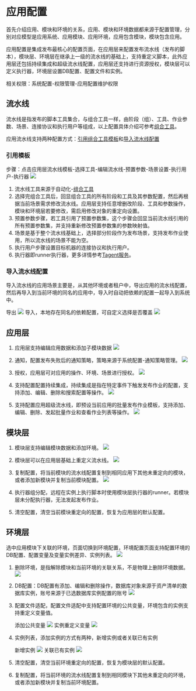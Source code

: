 # 应用配置
首先介绍应用、模块和环境的关系，应用、模块和环境数据都来源于配置管理，分别对应模型是应用系统、应用模块、应用环境，应用包含模块，模块包含应用。

应用配置是集成发布最核心的配置页面，在应用层来配置发布流水线（发布的脚本），模块层、环境层在继承上一级的流水线的基础上，支持重定义脚本，此外应用层还包括持续集成和超级流水线配置，应用层还支持进行资源授权，模块层可以定义执行器，环境层设置DB配置、配置文件和实例。

相关权限：系统配置-权限管理-应用配置维护权限

## 流水线
流水线是指发布的脚本工具集合，与组合工具一样，由阶段（组）、工具、作业参数、场景、连接协议和执行用户等组成，以上配置具体介绍可参考[组合工具](../5.自动化/组合工具/组合工具.md)。

应用流水线支持两种配置方式：[引用组合工具模板](#引用模板)和[导入流水线配置](#导入流水线配置)

### 引用模板
步骤：点击应用层流水线模板-选择工具-编辑流水线-预置参数-场景设置-执行用户-执行器
![](images/应用配置_添加流水线_引用模板.gif)
1. 流水线工具来源于自动化-[组合工具](../5.自动化/组合工具/组合工具.md)
2. 选择完组合工具后，回显组合工具的所有阶段和工具及其参数配置，然后再根据当前场景需求修改流水线。应用层支持任意增删改阶段、工具和参数操作，模块和环境层若要修改，需启用修改对象的重定向设置。
3. 预置参数步骤，若工具引用了预置参数集，这个步骤会回显当前流水线引用的所有预置参数集，并支持重新修改预置参数集的参数映射值。
4. 场景是基于整个流水线基础上，选择部分阶段作为发布场景，支持发布作业使用，所以流水线的场景不能为空。
5. 执行用户步骤设置目标机器的连接协议和执行用户。
6. 执行器即runner执行器，更多详情参考[Tagent服务](../5.自动化/Tagent服务/Tagent服务.md/#执行器组配置)。

### 导入流水线配置
导入流水线的应用场景主要是，从其他环境或者租户中，导出应用的流水线配置，然后再导入到当前环境的同名的应用中，导入时自动把依赖的配置一起导入到系统中。

导出
![](images/应用配置_导出流水线.png)
导入，本地存在同名的依赖配置，可自定义选择是否覆盖
![](images/应用配置_添加流水线_导入.gif)

## 应用层
1. 应用层支持编辑应用数据和添加子模块数据
![](images/应用配置_管理应用和模块信息.png)

2. 通知，配置发布失败后的通知策略，策略来源于系统配置-通知策略管理。
![](images/应用配置_通知.png)

3. 授权，应用层可对应用的操作、环境、场景进行授权。
![](images/应用配置_应用授权.png)

4. 支持配置配置持续集成，持续集成是指在特定事件下触发发布作业的配置，支持添加、编辑、删除和搜索配置等操作。
![](images/应用配置_持续集成.gif)
   
5. 支持配置应用超级流水线，即预设当前应用的批量发布作业模板，支持添加、编辑、删除、发起批量作业和查看作业列表等操作。
![](images/应用配置_超级流水线.gif)

## 模块层
1. 模块层支持编辑模块数据和添加环境。
![](images/应用配置_管理模块和环境信息.png)

2. 模块层可以在应用层基础上重定义流水线。
![](images/应用配置_模块层重定向.gif)

3. 复制配置，将当前模块的流水线配置复制到相同应用下其他未重定向的模块，或者添加新模块并复制当前模块配置。
![](images/应用配置_复制模块配置.gif)

4. 执行器组分配，远程在实例上执行脚本时使用模块层执行器的runner。若模块层未分配执行器，无法发起发布作业。

5. 清空配置，清空当前模块重定向的配置，恢复为应用层的默认配置。

## 环境层
选中应用模块下关联的环境，页面切换到环境配置，环境配置页面支持配置环境的DB配置、配置变量及变量实例差异、实例列表。
![](images/应用配置_环境层.png)
1. 删除环境，是指解除模块和当前环境的关联关系，不是物理上删除环境数据。
![](images/应用配置_删除环境.png)

2. DB配置：DB配置有添加、编辑和删除操作，数据库对象来源于资产清单的数据库实例，账号来源于已选数据库实例配置的账号
![](images/应用配置_添加DB配置.png)
3. 配置文件适配，配置文件适配中支持配置环境的公共变量，环境包含的实例支持重定义变量值。
   
   添加公共变量
    ![](images/应用配置_添加公共变量.gif)
   实例重定义变量
    ![](images/应用配置_实例重定义变量.gif)
4. 实例列表，添加实例的方式有两种，新增实例或者关联已有实例

    新增实例
    ![](images/应用配置_环境层_新增实例.png)
    关联已有实例
    ![](images/应用配置_环境层_关联已有实例.png)

5. 清空配置，清空当前环境重定向的配置，恢复为模块层的默认配置。
6. 复制配置，将当前环境的流水线配置复制到相同模块下其他未重定向的环境，或者添加新模块并复制当前环境配置。